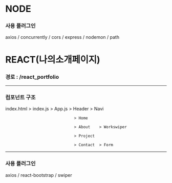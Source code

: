 # NODE
### 사용 플러그인
axios / concurrently / cors / express / nodemon / path

# REACT(나의소개페이지)

### 경로 : /react_portfolio
* * *
### 컴포넌트 구조

   index.html > index.js > App.js > Header   > Navi 
   
                                  > Home   

                                  > About    > Workswiper   
                                  
                                  > Project   
                                  
                                  > Contact  > Form   

* * *
### 사용 플러그인
  axios / react-bootstrap / swiper
